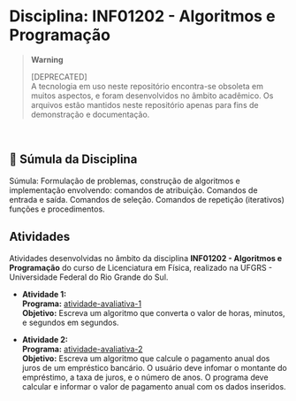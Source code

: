 # Disciplina: INF01202 - Algoritmos e Programação

> **Warning**
> 
> [DEPRECATED]  
> A tecnologia em uso neste repositório encontra-se obsoleta em muitos aspectos, e foram desenvolvidos no âmbito acadêmico. Os arquivos estão mantidos neste repositório apenas para fins de demonstração e documentação. 
<br />

## :bookmark_tabs: Súmula da Disciplina

Súmula: Formulação de problemas, construção de algoritmos e implementação envolvendo: comandos de atribuição. Comandos de entrada e saída. Comandos de seleção. Comandos de repetição (iterativos) funções e procedimentos. 

## Atividades

Atividades desenvolvidas no âmbito da disciplina **INF01202 - Algoritmos e Programação** do curso de Licenciatura em Física, realizado na UFGRS - Universidade Federal do Rio Grande do Sul.

* **Atividade 1:**  
  **Programa:** [atividade-avaliativa-1](visualg/atividade-avaliativa-1.alg)  
  **Objetivo:** Escreva um algoritmo que converta o valor de horas, minutos, e segundos em segundos.  

* **Atividade 2:**  
  **Programa:** [atividade-avaliativa-2](visualg/atividade-avaliativa-1.alg)  
  **Objetivo:** Escreva um algoritmo que calcule o pagamento anual dos juros de um empréstico bancário. O usuário deve infomar o montante do empréstimo, a taxa de juros, e o número de anos. O programa deve calcular e informar o valor de pagamento anual com os dados inseridos.

